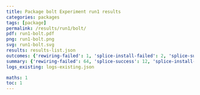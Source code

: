 ```yaml
---
title: Package bolt Experiment run1 results
categories: packages
tags: [package]
permalink: /results/run1/bolt/
pdf: run1-bolt.pdf
png: run1-bolt.png
svg: run1-bolt.svg
results: results-list.json
outcomes: {'rewiring-failed': 1, 'splice-install-failed': 2, 'splice-success': 3}
summary: {'rewiring-failed': 64, 'splice-success': 12, 'splice-install-failed': 8, 'success-no-prediction': 0, 'predictions': {'spack-test': 12}, 'no-results-generated': 4, 'results-generated': 16, 'total-runs': 20}
logs_existing: logs-existing.json

maths: 1
toc: 1
---
```

